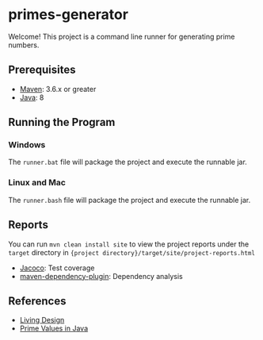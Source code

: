 # primes-generator

Welcome! This project is a command line runner for generating prime numbers.

## Prerequisites

* [Maven](https://maven.apache.org/download.cgi): 3.6.x or greater
* [Java](https://www.oracle.com/java/technologies/javase/javase8u211-later-archive-downloads.html): 8

## Running the Program

### Windows

The `runner.bat` file will package the project and execute the runnable jar.

### Linux and Mac

The `runner.bash` file will package the project and execute the runnable jar.

## Reports

You can run `mvn clean install site` to view the project reports under the `target` directory
in `{project directory}/target/site/project-reports.html`

* [Jacoco](https://www.eclemma.org/jacoco/trunk/doc/maven.html): Test coverage
* [maven-dependency-plugin](https://maven.apache.org/plugins/maven-dependency-plugin/): Dependency analysis

## References

* [Living Design](https://github.com/PottedBear/primes-generator/blob/main/docs/living-design.md)
* [Prime Values in Java](https://www.baeldung.com/java-generate-prime-numbers)